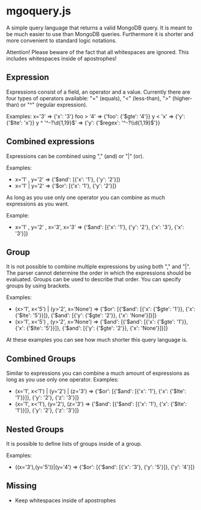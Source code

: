 # mgoquery.js
A simple query language that returns a valid MongoDB query.
It is meant to be much easier to use than MongoDB queries.
Furthermore it is shorter and more convenient to standard logic notations.

Attention! Please beware of the fact that all whitespaces are ignored. This includes whitespaces inside of apostrophes!

Expression
--------------
Expressions consist of a field, an operator and a value. Currently there are four types of operators available:
"=" (equals), "<" (less-than), ">" (higher-than) or "^" (regular expression).

Examples:
x='3' => {'x': '3'}
foo > '4' => {'foo': {'$gte': '4'}}
y < 'x' => {'y': {'$lte': 'x'}}
y ^ '^-?\\d{1,19}$' => {'y': {'$regex': '^-?\\d{1,19}$'}}

Combined expressions
--------------
Expressions can be combined using "," (and) or "|" (or).

Examples:
- x='1' , y='2' => {'$and': [{'x': '1'}, {'y': '2'}]}
- x='1' | y='2' => {'$or': [{'x': '1'}, {'y': '2'}]}

As long as you use only one operator you can combine as much expressions as you want.

Example:
- x='1' , y='2' , x='3', x='3' => {'$and': [{'x': '1'}, {'y': '2'}, {'x': '3'}, {'x': '3'}]}

Group
-------------
It is not possible to combine multiple expressions by using both "," and "|". The parser
cannot determine the order in which the expressions should be evaluated.
Groups can be used to describe that order. You can specify groups by using brackets.

Examples:
- (x>'1', x<'5') | (y>'2', x='None') => {'$or': [{'$and': [{'x': {'$gte': '1'}}, {'x': {'$lte': '5'}}]}, {'$and': [{'y': {'$gte': '2'}}, {'x': 'None'}]}]}
- (x>'1', x<'5') , (y>'2', x='None') => {'$and': [{'$and': [{'x': {'$gte': '1'}}, {'x': {'$lte': '5'}}]}, {'$and': [{'y': {'$gte': '2'}}, {'x': 'None'}]}]}

At these examples you can see how much shorter this query language is.

Combined Groups
-------------

Similar to expressions you can combine a much amount of expressions as long as you use only one operator.
Examples:
- (x='1', x<'1') | (y='2') | (z='3') => {'$or': [{'$and': [{'x': '1'}, {'x': {'$lte': '1'}}]}, {'y': '2'}, {'z': '3'}]}
- (x='1', x<'1'), (y='2'), (z='3') => {'$and': [{'$and': [{'x': '1'}, {'x': {'$lte': '1'}}]}, {'y': '2'}, {'z': '3'}]}

Nested Groups
-------------

It is possible to define lists of groups inside of a group.

Examples:
- ((x='3'),(y='5'))|(y='4') => {'$or': [{'$and': [{'x': '3'}, {'y': '5'}]}, {'y': '4'}]}

Missing
-------------

- Keep whitespaces inside of apostrophes

